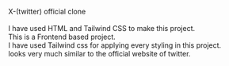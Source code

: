 X-(twitter) official clone <br><br>
I have used HTML and Tailwind CSS to make this project.<br>
This is a Frontend based project.<br>
I have used Tailwind css for applying every styling in this project.<br>
looks very much similar to the official website of twitter.<br>


